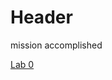 # Header

mission accomplished

[Lab 0](https://devshatter.github.io/cse15l-lab-reports/lab-report-1-week-0.html)
